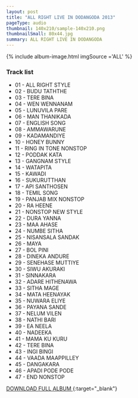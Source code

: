 ```yaml
---
layout: post
title: "ALL RIGHT LIVE IN DODANGODA 2013"
pageType: audio
thumbnail: 140x210/sample-140x210.png
thumbnailSmall: 80x44.jpg
summary: ALL RIGHT LIVE IN DODANGODA
---
```


<div class="ab-player" data-boourl="https://audioboom.com/publishing/playlist/v3?autoplay=false&boo_content_type=playlist&data_for_content_type=1273521&image_option=small&link_color=%2358d1eb&player_theme=light&show_title=true&src=https%3A%2F%2Fapi.audioboom.com%2Fplaylists%2F1273521-all-right-dodangoda-2013" data-boowidth="100%" data-maxheight="285" data-iframestyle="background-color:transparent; display:block; min-width:300px; max-width:700px;" style="background-color:transparent;"></div><script type="text/javascript">(function() { var po = document.createElement("script"); po.type = "text/javascript"; po.async = true; po.src = "https://d15mj6e6qmt1na.cloudfront.net/cdn/embed.js"; var s = document.getElementsByTagName("script")[0]; s.parentNode.insertBefore(po, s); })();</script>

{% include album-image.html imgSource ='ALL' %}

### Track list 


- 01 - ALL RIGHT STYLE
- 02 - BUDU TATHTHE 
- 03 - TERE BINA 
- 04 - WEN WENNANAM 
- 05 - LUNUVILA PARE 
- 06 - MAN THANIKADA 
- 07 - ENGLISH SONG 
- 08 - AMMAWARUNE 
- 09 - KADAMANDIYE 
- 10 - HONEY BUNNY 
- 11 - RING IN TONE NONSTOP 
- 12 - PODDAK KATA 
- 13 - GANGNAM STYLE 
- 14 - WATAPITA 
- 15 - KAWADI  
- 16 - SUKURUTTHAN 
- 17 - API SANTHOSEN 
- 18 - TEMIL SONG  
- 19 - PANJAB MIX NONSTOP 
- 20 - RA HEENE 
- 21 - NONSTOP NEW STYLE  
- 22 - DURA YANNA 
- 23 - MAA AHASE 
- 24 - NUMBE SITHA 
- 25 - NISANSALA SANDAK 
- 26 - MAYA
- 27 - BOL PINI
- 28 - DINEKA ANDURE
- 29 - SENEHASE MUTTIYE
- 30 - SIWU AKURAKI
- 31 - SINNAKARA
- 32 - ADARE HITHENAWA
- 33 - SITHA MAGE
- 34 - MATA HEENAYAK
- 35 - NUWARA ELIYE
- 36 - PAYANA SANDE
- 37 - NELUM VILEN
- 38 - NATHI BARI
- 39 - EA NEELA
- 40 - NADEEKA
- 41 - MAMA KU KURU
- 42 - TERE BINA
- 43 - INGI BINGI
- 44 - VAADA MAAPPILLEY
- 45 - DANGAKARA
- 46 - APADI PODE PODE
- 47 - END NONSTOP 


[DOWNLOAD FULL ALBUM ](http://www.mediafire.com/download/eln55p7hjcyhb5f/ALL_RIGHT_LIVE_IN_DODANGODA_2013.rar){:target="_blank"}
